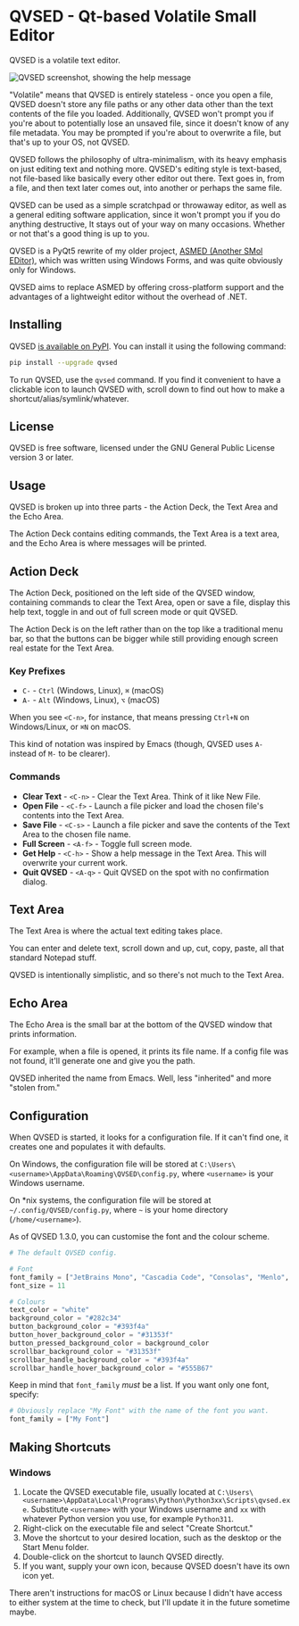 # QVSED - Qt-based Volatile Small Editor

QVSED is a volatile text editor.

![QVSED screenshot, showing the help message](qvsed-screenshot.png)

"Volatile" means that QVSED is entirely stateless - once you open a file, QVSED doesn't store any file paths or any other data other than the text contents of the file you loaded. Additionally, QVSED won't prompt you if you're about to potentially lose an unsaved file, since it doesn't know of any file metadata. You may be prompted if you're about to overwrite a file, but that's up to your OS, not QVSED.

QVSED follows the philosophy of ultra-minimalism, with its heavy emphasis on just editing text and nothing more. QVSED's editing style is text-based, not file-based like basically every other editor out there. Text goes in, from a file, and then text later comes out, into another or perhaps the same file.

QVSED can be used as a simple scratchpad or throwaway editor, as well as a general editing software application, since it won't prompt you if you do anything destructive, It stays out of your way on many occasions. Whether or not that's a good thing is up to you.

QVSED is a PyQt5 rewrite of my older project, [ASMED (Another SMol EDitor)](https://github.com/That1M8Head/ASMED), which was written using Windows Forms, and was quite obviously only for Windows.

QVSED aims to replace ASMED by offering cross-platform support and the advantages of a lightweight editor without the overhead of .NET.

## Installing

QVSED [is available on PyPI](https://pypi.org/project/QVSED/). You can install it using the following command:

```bash
pip install --upgrade qvsed
```

To run QVSED, use the `qvsed` command. If you find it convenient to have a clickable icon to launch QVSED with, scroll down to find out how to make a shortcut/alias/symlink/whatever.

## License

QVSED is free software, licensed under the GNU General Public License version 3 or later.

## Usage

QVSED is broken up into three parts - the Action Deck, the Text Area and the Echo Area.

The Action Deck contains editing commands, the Text Area is a text area, and the Echo Area is where messages will be printed.

## Action Deck

The Action Deck, positioned on the left side of the QVSED window, containing commands to clear the Text Area, open or save a file, display this help text, toggle in and out of full screen mode or quit QVSED.

The Action Deck is on the left rather than on the top like a traditional menu bar, so that the buttons can be bigger while still providing enough screen real estate for the Text Area.

### Key Prefixes

+ `C-` - `Ctrl` (Windows, Linux), `⌘` (macOS)
+ `A-` - `Alt` (Windows, Linux), `⌥` (macOS)

When you see `<C-n>`, for instance, that means pressing `Ctrl+N` on Windows/Linux, or `⌘N` on macOS.

This kind of notation was inspired by Emacs (though, QVSED uses `A-` instead of `M-` to be clearer).

### Commands

+ **Clear Text** - `<C-n>` - Clear the Text Area. Think of it like New File.
+ **Open File** - `<C-f>` - Launch a file picker and load the chosen file's contents into the Text Area.
+ **Save File** - `<C-s>` - Launch a file picker and save the contents of the Text Area to the chosen file name.
+ **Full Screen** - `<A-f>` - Toggle full screen mode.
+ **Get Help** - `<C-h>` - Show a help message in the Text Area. This will overwrite your current work.
+ **Quit QVSED**  - `<A-q>` - Quit QVSED on the spot with no confirmation dialog.

## Text Area

The Text Area is where the actual text editing takes place.

You can enter and delete text, scroll down and up, cut, copy, paste, all that standard Notepad stuff.

QVSED is intentionally simplistic, and so there's not much to the Text Area.

## Echo Area

The Echo Area is the small bar at the bottom of the QVSED window that prints information.

For example, when a file is opened, it prints its file name. If a config file was not found, it'll generate one and give you the path.

QVSED inherited the name from Emacs. Well, less "inherited" and more "stolen from."

## Configuration

When QVSED is started, it looks for a configuration file. If it can't find one, it creates one and populates it with defaults.

On Windows, the configuration file will be stored at `C:\Users\<username>\AppData\Roaming\QVSED\config.py`, where `<username>` is your Windows username.

On *nix systems, the configuration file will be stored at `~/.config/QVSED/config.py`, where `~` is your home directory (`/home/<username>`).

As of QVSED 1.3.0, you can customise the font and the colour scheme.

```python
# The default QVSED config.

# Font
font_family = ["JetBrains Mono", "Cascadia Code", "Consolas", "Menlo", "monospace"]
font_size = 11

# Colours
text_color = "white"
background_color = "#282c34"
button_background_color = "#393f4a"
button_hover_background_color = "#31353f"
button_pressed_background_color = background_color
scrollbar_background_color = "#31353f"
scrollbar_handle_background_color = "#393f4a"
scrollbar_handle_hover_background_color = "#555B67"
```

Keep in mind that `font_family` *must* be a list. If you want only one font, specify:

```python
# Obviously replace "My Font" with the name of the font you want.
font_family = ["My Font"]
```

## Making Shortcuts

### Windows

1. Locate the QVSED executable file, usually located at `C:\Users\<username>\AppData\Local\Programs\Python\Python3xx\Scripts\qvsed.exe`. Substitute `<username>` with your Windows username and `xx` with whatever Python version you use, for example `Python311`.
2. Right-click on the executable file and select "Create Shortcut."
3. Move the shortcut to your desired location, such as the desktop or the Start Menu folder.
4. Double-click on the shortcut to launch QVSED directly.
5. If you want, supply your own icon, because QVSED doesn't have its own icon yet.

There aren't instructions for macOS or Linux because I didn't have access to either system at the time to check, but I'll update it in the future sometime maybe.
